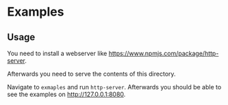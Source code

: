 # Examples

## Usage

You need to install a webserver like https://www.npmjs.com/package/http-server.

Afterwards you need to serve the contents of this directory.

Navigate to `exmaples` and run `http-server`. Afterwards you should be able to see the examples on http://127.0.0.1:8080.
